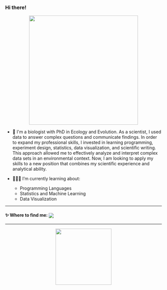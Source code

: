 ### Hi there!

<p align="center">
  <img src="https://super.abril.com.br/wp-content/uploads/2016/09/super_imggato_digitando_0.gif" width="350">
</p>

- 🌱 I'm a biologist with PhD in Ecology and Evolution. As a scientist, I used data to answer complex questions and communicate findings. In order to expand my professional skills, I invested in learning programming, experiment design, statistics, data visualization, and scientific writing. This approach allowed me to effectively analyze and interpret complex data sets in an environmental context. Now, I am looking to apply my skills to a new position that combines my scientific experience and analytical ability.
- 👩🏻‍💻 I’m currently learning about:

    - Programming Languages
    - Statistics and Machine Learning
    - Data Visualization


***
#### ✨ Where to find me: <a href="https://www.linkedin.com/in/lidiane-cordeiro-de-almeida/" target="_blank"><img align="center" src="https://img.shields.io/badge/-LinkedIn-%230077B5?style=for-the-badge&logo=linkedin&logoColor=white" target="_blank"/> 
</a> 

***

        
<p align="center">
<a href="https://github.com/LidAlmeida">
  <img height="180em" src="https://github-readme-stats-eight-theta.vercel.app/api/top-langs/?username=LidAlmeida&layout=compact&langs_count=8&theme=algolia"/>
</a>
</p>
            
 
  
 
  

